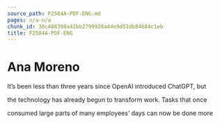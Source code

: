 ```yaml
---
source_path: F2504A-PDF-ENG.md
pages: n/a-n/a
chunk_id: 36c486398a42bb2799928a44e9d51db84884c1eb
title: F2504A-PDF-ENG
---
```

# Ana Moreno

It’s been less than three years since OpenAI introduced ChatGPT, but

the technology has already begun to transform work. Tasks that once

consumed large parts of many employees’ days can now be done more
